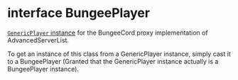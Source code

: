 # <span class="api-type__primitive">interface</span> BungeePlayer

[`GenericPlayer` instance](../../api/objects/genericplayer.md) for the BungeeCord proxy implementation of AdvancedServerList.

To get an instance of this class from a GenericPlayer instance, simply cast it to a BungeePlayer (Granted that the GenericPlayer instance actually is a BungeePlayer instance).